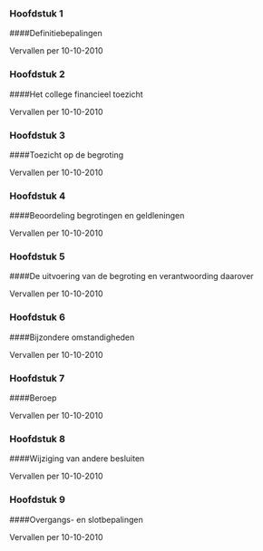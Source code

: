 <meta http-equiv='Content-Type' content='text/html; charset=utf-8' />

### Hoofdstuk  1  

####Definitiebepalingen

Vervallen per 10-10-2010 

### Hoofdstuk  2  

####Het college financieel toezicht

Vervallen per 10-10-2010 

### Hoofdstuk  3  

####Toezicht op de begroting

Vervallen per 10-10-2010 

### Hoofdstuk  4  

####Beoordeling begrotingen en geldleningen

Vervallen per 10-10-2010 

### Hoofdstuk  5  

####De uitvoering van de begroting en verantwoording daarover

Vervallen per 10-10-2010 

### Hoofdstuk  6  

####Bijzondere omstandigheden

Vervallen per 10-10-2010 

### Hoofdstuk  7  

####Beroep

Vervallen per 10-10-2010 

### Hoofdstuk  8  

####Wijziging van andere besluiten

Vervallen per 10-10-2010 

### Hoofdstuk  9  

####Overgangs- en slotbepalingen

Vervallen per 10-10-2010 

